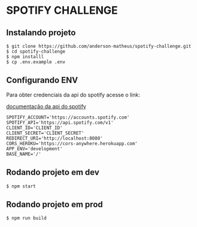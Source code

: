 # SPOTIFY CHALLENGE


## Instalando projeto

```
$ git clone https://github.com/anderson-matheus/spotify-challenge.git
$ cd spotify-challenge
$ npm installl
$ cp .env.example .env
```


## Configurando ENV

Para obter credenciais da api do spotify acesse o link:

[documentação da api do spotify](https://developer.spotify.com/web-api/endpoint-reference/)


```
SPOTIFY_ACCOUNT='https://accounts.spotify.com'
SPOTIFY_API='https://api.spotify.com/v1'
CLIENT_ID='CLIENT_ID'
CLIENT_SECRET='CLIENT_SECRET'
REDIRECT_URI='http://localhost:8080'
CORS_HEROKU='https://cors-anywhere.herokuapp.com'
APP_ENV='development'
BASE_NAME='/'
```

## Rodando projeto em dev

```
$ npm start
```

## Rodando projeto em prod


```
$ npm run build
```
